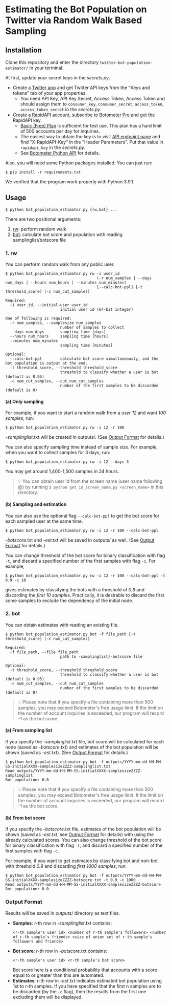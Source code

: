 # Estimating the Bot Population on Twitter via Random Walk Based Sampling

## Installation
Clone this repository and enter the directory `twitter-bot-population-estimator/` in your terminal.

At first, update your secret keys in the *secrets.py*.
- Create a [Twitter app](https://apps.twitter.com/) and get Twitter API keys from the "Keys and tokens" tab of your app properties.
  - You need API Key, API Key Secret, Access Token, Access Token and should assign them to `consumer_key`, `consumer_secret`, `access_token`, `access_token_secret` in the *secrets.py*.
- Create a [RapidAPI](http://rapidapi.com/) account, subscribe to [Botometer Pro](https://rapidapi.com/OSoMe/api/botometer-pro) and get the RapidAPI key.
  - [Basic (Free) Plan](https://rapidapi.com/OSoMe/api/botometer-pro/pricing) is sufficient for test use. This plan has a hard limit of 500 accounts per day for inquiries.
  - The easiest way to obtain the key is to visit [API endpoint page](https://rapidapi.com/OSoMe/api/botometer-pro/endpoints) and find "X-RapidAPI-Key" in the "Header Parameters". Put that value in `rapidapi_key` in the *secrets.py*.
  - See [Botometer Python API](https://github.com/IUNetSci/botometer-python) for details.

Also, you will need some Python packages installed. You can just run:
```
$ pip install -r requirements.txt
```
We verified that the program work properly with Python 3.9.1.

## Usage
```
$ python bot_population_estimator.py {rw,bot} ...
```

There are two positional arguments:
1. [rw](#1-rw): perform random walk
2. [bot](#2-bot): calculate bot score and population with reading samplinglist/botscore file

### 1. rw
You can perform random walk from any public user.
```
$ python bot_population_estimator.py rw -i user_id
                                        (-r num_samples | --days num_days | --hours num_hours | --minutes num_minutes)
                                        [--calc-bot-ppl] [-t threshold_score] [-c num_cut_samples]
```
```
Required:
  -i user_id, --initial-user user_id
                        initial user id (64-bit integer)

One of following is required:
  -r num_samples, --samplesize num_samples
                        number of samples to collect
  --days num_days       sampling time [days]
  --hours num_hours     sampling time [hours]
  --minutes num_minutes
                        sampling time [minutes]

Optional:
  --calc-bot-ppl        calculate bot score simultaneously, and the bot population is output at the end.
  -t threshold_score, --threshold threshold_score
                        threshold to classify whether a user is bot (default is 0.95)
  -c num_cut_samples, --cut num_cut_samples
                        number of the first samples to be discarded (default is 0)
```

#### (a) Only sampling
For example, if you want to start a random walk from a *user 12* and want *100 samples*, run:
```
$ python bot_population_estimator.py rw -i 12 -r 100
```
-*samplinglist*.txt will be created in outputs/. (See [Output Format](#output-format) for details.)

You can also specify sampling time instead of sample size.
For example, when you want to collect samples for 3 days, run:
```
$ python bot_population_estimator.py rw -i 12 --days 3
```
You may get around 1,400-1,500 samples in 24 hours.

> 💡 You can obtain user id from the screen name (user name following @) by running `$ python get_id_screen_name.py <screen_name>` in this directory.

#### (b) Sampling and estimation
You can also use the optional flag `--calc-bot-ppl` to get the bot score for each sampled user at the same time.
```
$ python bot_population_estimator.py rw -i 12 -r 100 --calc-bot-ppl
```
-*botscore*.txt and -*est*.txt will be saved in outputs/ as well. (See [Output Format](#output-format) for details.)

You can change threshold of the bot score for binary classification with flag `-t`, and discard a specified number of the first samples with flag `-c`.
For example,
```
$ python bot_population_estimator.py rw -i 12 -r 100 --calc-bot-ppl -t 0.9 -c 10
```
gives estimates by classifying the bots with a threshold of *0.9* and discarding the *first 10 samples*. Practically, it is desirable to discard the first some samples to exclude the dependency of the initial node.

### 2. bot
You can obtain estimates with reading an existing file.
```
$ python bot_population_estimator.py bot -f file_path [-t threshold_score] [-c num_cut_samples]
```
```
Required:
  -f file_path, --file file_path
                        path to -samplinglist/-botscore file

Optional:
  -t threshold_score, --threshold threshold_score
                        threshold to classify whether a user is bot (default is 0.95)
  -c num_cut_samples, --cut num_cut_samples
                        number of the first samples to be discarded (default is 0)
```

> 💡 Please note that if you specify a file containing more than 500 samples, you may exceed Botometer's free usage limit.
If the limit on the number of account inquiries is exceeded, our program will record -1 as the bot score.

#### (a) From sampling list
If you specify the -*samplinglist*.txt file, bot score will be calculated for each node (saved as -*botscore*.txt) and estimates of the bot population will be shown (saved as -*est*.txt). (See [Output Format](#output-format) for details.)
```
$ python bot_population_estimator.py bot -f outputs/YYYY-mm-dd-HH-MM-SS-initialXXXX-samplesizeZZZZ-samplinglist.txt
Read outputs/YYYY-mm-dd-HH-MM-SS-initialXXXX-samplesizeZZZZ-samplinglist
Bot population: 0.0
```

> 💡 Please note that if you specify a file containing more than 500 samples, you may exceed Botometer's free usage limit.
If the limit on the number of account inquiries is exceeded, our program will record -1 as the bot score.

#### (b) From bot score
If you specify the -*botscore*.txt file, estimates of the bot population will be shown (saved as -*est*.txt, see [Output Format](#output-format) for details) with using the already calculated scores.
You can also change threshold of the bot score for binary classification with flag `-t`, and discard a specified number of the first samples with flag `-c`.

For example, if you want to get estimates by classifying bot and non-bot with threshold *0.9* and discarding *first 1000 samples*, run:
```
$ python bot_population_estimator.py bot -f outputs/YYYY-mm-dd-HH-MM-SS-initialXXXX-samplesizeZZZZ-botscore.txt -t 0.9 -c 1000
Read outputs/YYYY-mm-dd-HH-MM-SS-initialXXXX-samplesizeZZZZ-botscore
Bot population: 0.0
```

### Output Format
Results will be saved in *outputs/* directory as text files.
- **Samples**: r-th row in -*samplinglist*.txt contains:
  ```
  <r-th sample's user id> <number of r-th sample's followers> <number of r-th sample's friends> <size of union set of r-th sample's followers and friends>
  ```
- **Bot score**: r-th row in -*botscore*.txt contains:
  ```
  <r-th sample's user id> <r-th sample's bot score>
  ```
  Bot score here is a conditional probability that accounts with a score equal to or greater than this are automated.
- **Estimates**: r-th row in -*est*.txt indicates estimated bot population using 1st to r-th samples.
  If you have specified that the first n samples are to be discarded (by the `-c` flag), then the results from the first one excluding them will be displayed.

<!-- ## Reference
```
@inproceedings{fukuda2021,
    title = {Estimating the Bot Population on {Twitter} via Random Walk Based Sampling},
    author = {Fukuda, Mei and Nakajima, Kazuki and Shudo, Kazuyuki},
    year = {2021}
}
``` -->